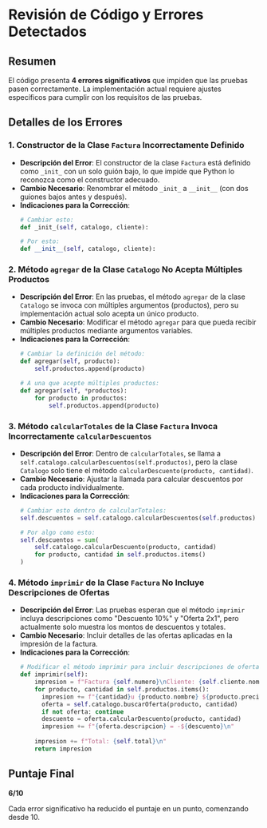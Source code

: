 # Revisión de Código y Errores Detectados

## Resumen
El código presenta **4 errores significativos** que impiden que las pruebas pasen correctamente. La implementación actual requiere ajustes específicos para cumplir con los requisitos de las pruebas.

## Detalles de los Errores

### 1. Constructor de la Clase `Factura` Incorrectamente Definido
- **Descripción del Error**: El constructor de la clase `Factura` está definido como `_init_` con un solo guión bajo, lo que impide que Python lo reconozca como el constructor adecuado.
- **Cambio Necesario**: Renombrar el método `_init_` a `__init__` (con dos guiones bajos antes y después).
- **Indicaciones para la Corrección**:
  ```python
  # Cambiar esto:
  def _init_(self, catalogo, cliente):
  
  # Por esto:
  def __init__(self, catalogo, cliente):
  ```

### 2. Método `agregar` de la Clase `Catalogo` No Acepta Múltiples Productos
- **Descripción del Error**: En las pruebas, el método `agregar` de la clase `Catalogo` se invoca con múltiples argumentos (productos), pero su implementación actual solo acepta un único producto.
- **Cambio Necesario**: Modificar el método `agregar` para que pueda recibir múltiples productos mediante argumentos variables.
- **Indicaciones para la Corrección**:
  ```python
  # Cambiar la definición del método:
  def agregar(self, producto):
      self.productos.append(producto)
  
  # A una que acepte múltiples productos:
  def agregar(self, *productos):
      for producto in productos:
          self.productos.append(producto)
  ```

### 3. Método `calcularTotales` de la Clase `Factura` Invoca Incorrectamente `calcularDescuentos`
- **Descripción del Error**: Dentro de `calcularTotales`, se llama a `self.catalogo.calcularDescuentos(self.productos)`, pero la clase `Catalogo` solo tiene el método `calcularDescuento(producto, cantidad)`.
- **Cambio Necesario**: Ajustar la llamada para calcular descuentos por cada producto individualmente.
- **Indicaciones para la Corrección**:
  ```python
  # Cambiar esto dentro de calcularTotales:
  self.descuentos = self.catalogo.calcularDescuentos(self.productos)
  
  # Por algo como esto:
  self.descuentos = sum(
      self.catalogo.calcularDescuento(producto, cantidad)
      for producto, cantidad in self.productos.items()
  )
  ```

### 4. Método `imprimir` de la Clase `Factura` No Incluye Descripciones de Ofertas
- **Descripción del Error**: Las pruebas esperan que el método `imprimir` incluya descripciones como "Descuento 10%" y "Oferta 2x1", pero actualmente solo muestra los montos de descuentos y totales.
- **Cambio Necesario**: Incluir detalles de las ofertas aplicadas en la impresión de la factura.
- **Indicaciones para la Corrección**:
  ```python
  # Modificar el método imprimir para incluir descripciones de ofertas:
  def imprimir(self):
      impresion = f"Factura {self.numero}\nCliente: {self.cliente.nombre}\n"
      for producto, cantidad in self.productos.items():
        impresion += f"{cantidad}u {producto.nombre} ${producto.precio} = ${producto.precio * producto.cantidad}\n"
        oferta = self.catalogo.buscarOferta(producto, cantidad)
        if not oferta: continue
        descuento = oferta.calcularDescuento(producto, cantidad)
        impresion += f"{oferta.descripcion} = -${descuento}\n"
      
      impresion += f"Total: {self.total}\n"
      return impresion
  ```

## Puntaje Final
**6/10**

Cada error significativo ha reducido el puntaje en un punto, comenzando desde 10.
